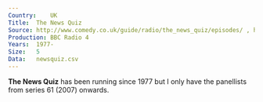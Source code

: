 ```yaml
---
Country:	UK
Title:	The News Quiz
Source:	http://www.comedy.co.uk/guide/radio/the_news_quiz/episodes/ , http://www.bbc.co.uk/programmes/p02pc9pj/episodes/downloads , http://genome.ch.bbc.co.uk/schedules/radio4/fm/
Production:	BBC Radio 4
Years:	1977-
Size:	5
Data:	newsquiz.csv
---
```


__The News Quiz__ has been running since 1977 but I only have the panellists from series 61 (2007) onwards.